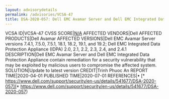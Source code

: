 ```yaml
---
layout: advisorydetails
permalink: /advisories/VCSA-47
title: DSA-2020-057: Dell EMC Avamar Server and Dell EMC Integrated Data Protection Appliance Deserialization of Untrusted Data Vulnerability
---
```

VCSA ID|VCSA-47
CVSS SCORE|[N/A](https://nvd.nist.gov/vuln-metrics/cvss/v3-calculator?calculator&version=3.0&vector=(N/A))
AFFECTED VENDORS|Dell
AFFECTED PRODUCTS|Dell Avamar
AFFECTED VERSIONS|Dell EMC Avamar Server versions 7.4.1, 7.5.0, 7.5.1, 18.1, 18.2, 19.1, and 19.2; Dell EMC Integrated Data Protection Appliance (IDPA) 2.0, 2.1, 2.2, 2.3, 2.4, and 2.4.1
DESCRIPTION|Dell EMC Avamar Server and Dell EMC Integrated Data Protection Appliance contain remediation for a security vulnerability that may be exploited by malicious users to compromise the affected system.
SOLUTION|Update to latest version
CREDIT|Trinh Phuoc An
REPORT TIME|2020-04-01
PUBLISHED TIME|2020-07-01
REFERENCES|&#8226; [* https://www.dell.com/support/security/en-us/details/541677/DSA-2020-057](* https://www.dell.com/support/security/en-us/details/541677/DSA-2020-057)
